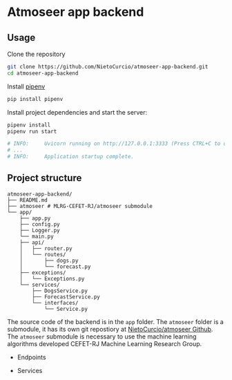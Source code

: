 # Atmoseer app backend

## Usage

Clone the repository
```sh
git clone https://github.com/NietoCurcio/atmoseer-app-backend.git
cd atmoseer-app-backend
```

Install [pipenv](https://github.com/pypa/pipenv)
```sh
pip install pipenv
```

Install project dependencies and start the server:
```sh
pipenv install
pipenv run start

# INFO:     Uvicorn running on http://127.0.0.1:3333 (Press CTRL+C to quit)
# ...
# INFO:     Application startup complete.
```

## Project structure

```
atmoseer-app-backend/
├── README.md
├── atmoseer # MLRG-CEFET-RJ/atmoseer submodule
└── app/
    ├── app.py
    ├── config.py
    ├── Logger.py
    └── main.py
    ├── api/
    │   ├── router.py
    │   └── routes/
    │       ├── dogs.py
    │       └── forecast.py
    ├── exceptions/
    │   └── Exceptions.py
    └── services/
        ├── DogsService.py
        ├── ForecastService.py
        └── interfaces/
            └── Service.py
```

The source code of the backend is in the `app` folder. The `atmoseer` folder is a submodule, it has its own git repostiory at [NietoCurcio/atmoseer Github](https://github.com/NietoCurcio/atmoseer). The `atmoseer` submodule is necessary to use the machine learning algorithms developed CEFET-RJ 
Machine Learning Research Group.

- Endpoints

- Services
